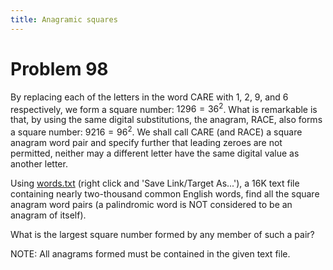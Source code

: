 ```yaml
---
title: Anagramic squares
---
```

# Problem 98

By replacing each of the letters in the word CARE with 1, 2, 9, and 6 respectively, we form a square number: $1296 = 36^{2}$. What is remarkable is that, by using the same digital substitutions, the anagram, RACE, also forms a square number: $9216 = 96^{2}$. We shall call CARE (and RACE) a square anagram word pair and specify further that leading zeroes are not permitted, neither may a different letter have the same digital value as another letter.

Using [words.txt](https://projecteuler.net/project/resources/p098_words.txt) (right click and 'Save Link/Target As...'), a 16K text file containing nearly two-thousand common English words, find all the square anagram word pairs (a palindromic word is NOT considered to be an anagram of itself).

What is the largest square number formed by any member of such a pair?

NOTE: All anagrams formed must be contained in the given text file.